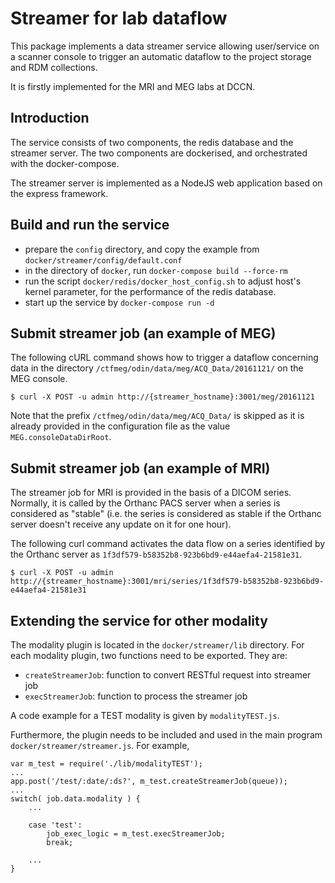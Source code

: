 # Streamer for lab dataflow

This package implements a data streamer service allowing user/service on a scanner
console to trigger an automatic dataflow to the project storage and RDM collections.

It is firstly implemented for the MRI and MEG labs at DCCN.

## Introduction

The service consists of two components, the redis database and the streamer server.
The two components are dockerised, and orchestrated with the docker-compose.

The streamer server is implemented as a NodeJS web application based on the express framework.

## Build and run the service

- prepare the `config` directory, and copy the example from `docker/streamer/config/default.conf`
- in the directory of `docker`, run `docker-compose build --force-rm`
- run the script `docker/redis/docker_host_config.sh` to adjust host's kernel parameter, for the performance of the redis database.
- start up the service by `docker-compose run -d`

## Submit streamer job (an example of MEG)

The following cURL command shows how to trigger a dataflow concerning data in the directory
`/ctfmeg/odin/data/meg/ACQ_Data/20161121/` on the MEG console.

```
$ curl -X POST -u admin http://{streamer_hostname}:3001/meg/20161121
```

Note that the prefix `/ctfmeg/odin/data/meg/ACQ_Data/` is skipped as it is already provided in
the configuration file as the value `MEG.consoleDataDirRoot`.

## Submit streamer job (an example of MRI)

The streamer job for MRI is provided in the basis of a DICOM series. Normally, it is called by the Orthanc PACS server when a series is considered as "stable" (i.e. the series is considered as stable if the Orthanc server doesn't receive any update on it for one hour).

The following curl command activates the data flow on a series identified by the Orthanc server as `1f3df579-b58352b8-923b6bd9-e44aefa4-21581e31`.

```
$ curl -X POST -u admin http://{streamer_hostname}:3001/mri/series/1f3df579-b58352b8-923b6bd9-e44aefa4-21581e31
```

## Extending the service for other modality

The modality plugin is located in the `docker/streamer/lib` directory.
For each modality plugin, two functions need to be exported. They are:

- `createStreamerJob`: function to convert RESTful request into streamer job
- `execStreamerJob`: function to process the streamer job

A code example for a TEST modality is given by `modalityTEST.js`.

Furthermore, the plugin needs to be included and used in the main program `docker/streamer/streamer.js`.
For example,

```
var m_test = require('./lib/modalityTEST');
...
app.post('/test/:date/:ds?', m_test.createStreamerJob(queue));
...
switch( job.data.modality ) {
    ...
    
    case 'test':
        job_exec_logic = m_test.execStreamerJob;
        break;

    ...
}
```
